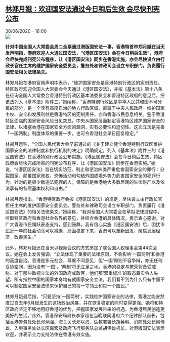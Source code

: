 <!--1593532504000-->
[林郑月娥：欢迎国安法通过今日稍后生效 会尽快刊宪公布](http://www.rfi.fr//cn/%E6%B8%AF%E6%BE%B3%E5%8F%B0/20200630-%E6%9E%97%E9%83%91%E6%9C%88%E5%A8%A5-%E6%AC%A2%E8%BF%8E%E5%9B%BD%E5%AE%89%E6%B3%95%E9%80%9A%E8%BF%87%E4%BB%8A%E6%97%A5%E7%A8%8D%E5%90%8E%E7%94%9F%E6%95%88-%E4%BC%9A%E5%B0%BD%E5%BF%AB%E5%88%8A%E5%AE%AA%E5%85%AC%E5%B8%83)
------

<div>30/06/2020 - 16:00</div><img src="https://s.rfi.fr/media/display/8455c5ea-bad8-11ea-9564-005056a964fe/w:310/p:16x9/2020-06-30T095340Z_901282815_RC2LJH91KOCZ_RTRMADP_3_CHINA-HONGKONG-SECURITY-LAM-UN.JPG"><p><strong>针对中国全国人大常委会周二全票通过港版国安法一事，香港特首林郑月娥在当天发声明指，港府欢迎人大通过国安法，“《港区国安法》会在今日稍后生效”，港府会尽快完成刊宪公布程序，让《港区国安法》同步在香港实施，亦会尽快设立由行政长官任主席的维护国家安全委员会，警务处和律政司会设立专职部门，负责履行国安法相关法律条文。</strong></p><div class="t-content__body u-clearfix"><div class="m-interstitial"></div><p>林郑月娥在港府官网声明中表示，“维护国家安全是香港特别行政区的宪制责任，特区政府欢迎全国人大常委会今天通过《港区国安法》，并按《基本法》第十八条在征询全国人大常委会香港特别行政区基本法委员会和香港特区政府的意见后，把该法列入《基本法》附件三。”她续称，“香港特别行政区是中华人民共和国不可分离的部分，是一个享有高度自治的地方行政区域，直辖于中央人民政府。维护国家主权、安全和发展利益是香港特区的宪制责任，亦和香港市民息息相关。鉴于香港特区面临的国家安全风险日见突显，中央从国家层面制定香港特区维护国家安全的法律，以堵塞香港在国家安全方面的漏洞，实有必要性和迫切性。这次立法是完善「一国两制」制度体系的重要一步，也可令香港社会早日回复稳定。”</p><p>林郑月娥称，“全国人民代表大会早前通过的《关于建立健全香港特别行政区维护国家安全的法律制度和执行机制的决定》明确规定，列入《基本法》附件三的《港区国安法》在香港特别行政区公布实施。《港区国安法》会在今日稍后生效，特区政府会尽快完成所需的刊宪公布程序，让《港区国安法》同步在香港实施。”她说，“《港区国安法》旨在切实防范、制止和惩治四类严重危害国家安全的罪行：分裂国家、颠覆国家政权、恐怖活动和勾结外国或境外势力危害国家安全的犯罪行为，针对的是极少数违法犯罪的人，保障的是香港绝大多数居民的生命财产以及依法享有的各项基本权利和自由。”</p><p>林郑月娥指出，“香港特区政府会按《港区国安法》的规定，尽快设立由行政长官担任主席的维护国家安全委员会。警务处和律政司会设立专职部门，负责履行《港区国安法》的相关法律条文。”她续称，“我对全国人大常委会在草拟法律过程中，听取特区政府和香港社会各界的意见，并结合香港的具体情况，表示衷心感谢，对广大香港市民踊跃表态支持，感到鼓舞。我有信心实施《港区国安法》后，困扰市民近一年的社会动荡可以减退，局面稳定下来，香港可以重新出发，聚焦发展经济，改善民生。”</p><p>此外，林郑月娥还在当天以视频会议的方式参加了联合国人权理事会第44次会议。她在会上发言强调，“立法体现了重要的法律原则，不会影响‘一国两制’和香港的高度自治。香港是多元社会，尊重不同意见，但‘一国’原则不容争辩，亦无任何妥协空间，因为没有‘一国’，‘两制’将无立足之地，香港的稳定与繁荣将备受威胁。对于那些敌视立法的外国政府或政客，他们那‘双重标准’的取态着实令人失望。所有指控中国的国家本身均有就国家安全立法，我们看不到为什么只有中国不可以制定国家安全法律来保护自己的每一寸领土和每一个国民。” </p><p>林郑月娥最后指，“只要坚持‘一国两制’，实践维护国家安全的法律，香港定能安然度过自去年6月起发生的这场政治风暴，并在恢复稳定的同时变得更强。她将和特区政府坚定不移地用好香港的优势，把握国家发展带来的机遇，为香港居民创造更美好的生活。”此外，香港保安局局长李家超在当晚联同港府六个纪律部队首长，包括香港警务处处长邓炳强、海关关长邓以海、惩教署署长胡英明、消防处处长梁伟雄、入境事务处处长区嘉宏及政府飞行服务队总监胡伟雄机长，对港版国安法表示欢迎，并表示全力支持法律在香港有效实施。</p><p> </p><div class="o-self-promo o-self-promo--nl o-self-promo--hidden" data-selfpromo-newsletter></div><div class="o-self-promo o-self-promo--app o-self-promo--hidden" data-selfpromo-app></div></div>
